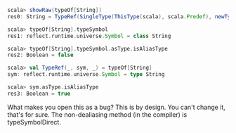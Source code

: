 ```scala
scala> showRaw(typeOf[String])
res0: String = TypeRef(SingleType(ThisType(scala), scala.Predef), newTypeName("String"), List())

scala> typeOf[String].typeSymbol
res1: reflect.runtime.universe.Symbol = class String

scala> typeOf[String].typeSymbol.asType.isAliasType
res2: Boolean = false

scala> val TypeRef(_, sym, _) = typeOf[String]
sym: reflect.runtime.universe.Symbol = type String

scala> sym.asType.isAliasType
res3: Boolean = true
```
What makes you open this as a bug? This is by design.  You can't change it, that's for sure.  The non-dealiasing method (in the compiler) is typeSymbolDirect.

